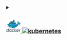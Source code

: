 <details>
 <summary><h3></a> <a href="https://www.docker.com/" target="_blank" rel="noreferrer">
<img src="https://raw.githubusercontent.com/devicons/devicon/master/icons/docker/docker-original-wordmark.svg" alt="docker" width="40" height="40"/> </a> <a href="https://kubernetes.io" target="_blank" rel="noreferrer">
<img src="https://www.vectorlogo.zone/logos/kubernetes/kubernetes-icon.svg" alt="kubernetes" width="40" height="40"/></h3></summary> 


Docker and Kubernetes are two of the most popular technologies in modern software development, used for creating, deploying, and managing applications in containers. Docker is a platform for developing, packaging, and deploying applications in containers, while Kubernetes is an open-source container orchestration system for managing and scaling containerized applications.

Docker provides a simple and efficient way to package an application and its dependencies into a container, making it easy to run consistently across different environments. Containers are lightweight, isolated, and portable, allowing developers to create applications that can be easily moved between development, testing, and production environments.

<img src="https://user-images.githubusercontent.com/89149327/223526390-3b9ec39d-52f5-4ccd-b7fd-6f80bb0112f6.png" alt="example image" width="400">


Kubernetes, on the other hand, provides a way to manage multiple containers in a distributed environment. It automates the deployment, scaling, and management of containerized applications, making it easier to run and scale complex applications in a cloud environment. Kubernetes is designed to be highly available, fault-tolerant, and scalable, providing a robust platform for deploying and managing large-scale applications.

In summary, Docker and Kubernetes are essential tools for modern software development. Docker allows developers to package applications and their dependencies into containers, while Kubernetes provides a powerful platform for managing and scaling containerized applications in a distributed environment. Together, they provide a flexible and scalable infrastructure for developing and deploying modern applications.

# Architecture Of Kubernetes

Kubernetes is an open-source container orchestration system that enables developers to deploy, manage, and scale containerized applications. At its core, Kubernetes is built on a master-slave architecture, where a central control plane, consisting of a set of services, manages the state of the entire cluster. The control plane consists of multiple components, including the API server, etcd, the scheduler, and the controller manager.

The API server is the central component of the control plane and serves as the primary interface between the user and the cluster. It receives requests from users or other system components and uses etcd, a distributed key-value store, to store the state of the cluster.

The scheduler is responsible for assigning workloads to nodes in the cluster based on resource availability, node suitability, and other factors. The controller manager continuously monitors the state of the cluster and ensures that the desired state is achieved by making changes to the cluster as needed.

The worker nodes in the cluster are responsible for running the actual containers that make up the applications. Each worker node runs a container runtime, such as Docker, and communicates with the control plane via the Kubernetes Node API.

Kubernetes also provides a range of additional features, including service discovery, load balancing, and automatic scaling, making it a powerful tool for building and deploying modern, cloud-native applications.

In summary, the architecture of Kubernetes is designed to provide a scalable, fault-tolerant platform for managing containerized applications in a distributed environment. Its master-slave architecture, combined with its rich set of features, makes it a powerful tool for building and deploying modern applications.
